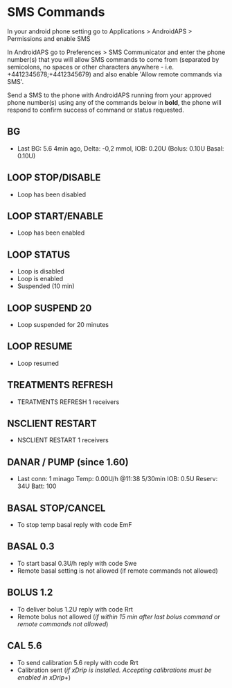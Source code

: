 # SMS Commands

In your android phone setting go to Applications > AndroidAPS > Permissions and enable SMS

In AndroidAPS go to Preferences > SMS Communicator and enter the phone number(s) that you will allow SMS commands to come from (separated by semicolons, no spaces or other characters anywhere - i.e. +4412345678;+4412345679) and also enable 'Allow remote commands via SMS'.

Send a SMS to the phone with AndroidAPS running from your approved phone number(s) using any of the commands below in **bold**, the phone will respond to confirm success of command or status requested.

## BG
- Last BG: 5.6 4min ago, Delta: -0,2 mmol, IOB: 0.20U (Bolus: 0.10U Basal: 0.10U)
## LOOP STOP/DISABLE
- Loop has been disabled
## LOOP START/ENABLE
- Loop has been enabled
## LOOP STATUS
- Loop is disabled
- Loop is enabled
- Suspended (10 min)
## LOOP SUSPEND 20
- Loop suspended for 20 minutes
## LOOP RESUME
- Loop resumed
## TREATMENTS REFRESH
- TERATMENTS REFRESH 1 receivers
## NSCLIENT RESTART
- NSCLIENT RESTART 1 receivers
## DANAR / PUMP (since 1.60)
- Last conn: 1 minago Temp: 0.00U/h @11:38 5/30min IOB: 0.5U Reserv: 34U Batt: 100
## BASAL STOP/CANCEL
- To stop temp basal reply with code EmF
## BASAL 0.3
- To start basal 0.3U/h reply with code Swe
- Remote basal setting is not allowed (if remote commands not allowed)
## BOLUS 1.2
- To deliver bolus 1.2U reply with code Rrt
- Remote bolus not allowed (_if within 15 min after last bolus command or remote commands not allowed_)
## CAL 5.6
- To send calibration 5.6 reply with code Rrt
- Calibration sent (_if xDrip is installed. Accepting calibrations must be enabled in xDrip+_)

